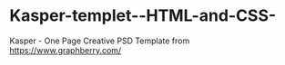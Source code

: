 # Kasper-templet--HTML-and-CSS-
Kasper - One Page Creative PSD Template from https://www.graphberry.com/
